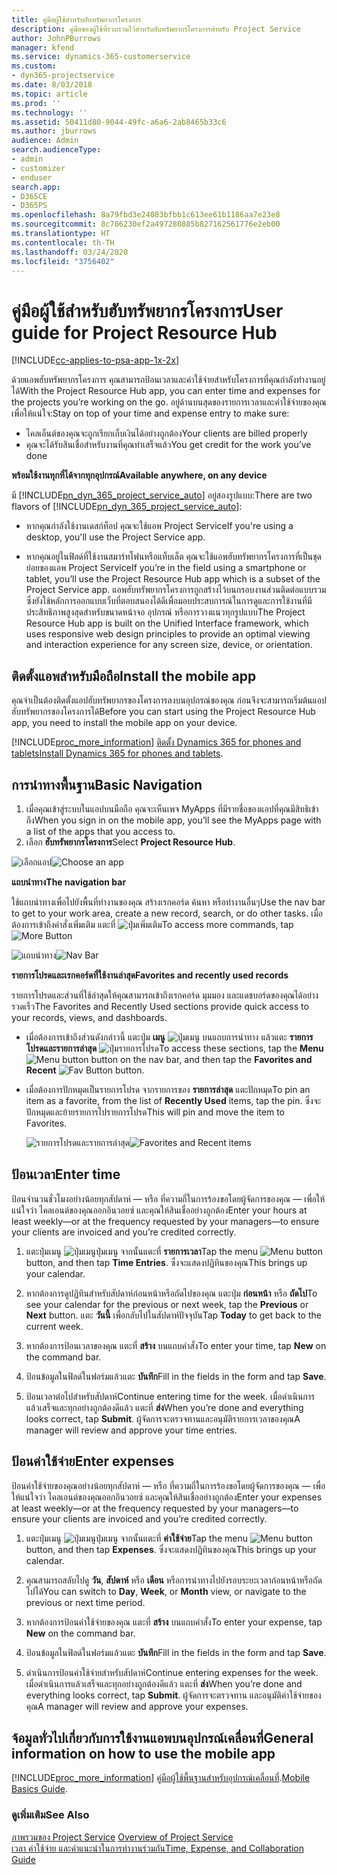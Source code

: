 ```yaml
---
title: คู่มือผู้ใช้สำหรับฮับทรัพยากรโครงการ
description: คู่มือของผู้ใช้ที่รวบรวมไว้สำหรับฮับทรัพยากรโครงการสำหรับ Project Service
author: JohnPBurrows
manager: kfend
ms.service: dynamics-365-customerservice
ms.custom:
- dyn365-projectservice
ms.date: 8/03/2018
ms.topic: article
ms.prod: ''
ms.technology: ''
ms.assetid: 50411d80-9044-49fc-a6a6-2ab8465b33c6
ms.author: jburrows
audience: Admin
search.audienceType:
- admin
- customizer
- enduser
search.app:
- D365CE
- D365PS
ms.openlocfilehash: 8a79fbd3e24083bfbb1c613ee61b1186aa7e23e8
ms.sourcegitcommit: 8c786230ef2a497280885b827162561776e2eb00
ms.translationtype: HT
ms.contentlocale: th-TH
ms.lasthandoff: 03/24/2020
ms.locfileid: "3756402"
---
```

# <a name="user-guide-for-project-resource-hub"></a><span data-ttu-id="e9ae6-103">คู่มือผู้ใช้สำหรับฮับทรัพยากรโครงการ</span><span class="sxs-lookup"><span data-stu-id="e9ae6-103">User guide for Project Resource Hub</span></span>

[!INCLUDE[cc-applies-to-psa-app-1x-2x](../includes/cc-applies-to-psa-app-1x-2x.md)]

<span data-ttu-id="e9ae6-104">ด้วยแอพฮับทรัพยากรโครงการ คุณสามารถป้อนเวลาและค่าใช้จ่ายสำหรับโครงการที่คุณกำลังทำงานอยู่ได้</span><span class="sxs-lookup"><span data-stu-id="e9ae6-104">With the Project Resource Hub app, you can enter time and expenses for the projects you’re working on the go.</span></span> <span data-ttu-id="e9ae6-105">อยู่ด้านบนสุดของรายการเวลาและค่าใช้จ่ายของคุณเพื่อให้แน่ใจ:</span><span class="sxs-lookup"><span data-stu-id="e9ae6-105">Stay on top of your time and expense entry to make sure:</span></span>

- <span data-ttu-id="e9ae6-106">ไคลเอ็นต์ของคุณจะถูกเรียกเก็บเงินได้อย่างถูกต้อง</span><span class="sxs-lookup"><span data-stu-id="e9ae6-106">Your clients are billed properly</span></span>
- <span data-ttu-id="e9ae6-107">คุณจะได้รับสินเชื่อสำหรับงานที่คุณทำเสร็จแล้ว</span><span class="sxs-lookup"><span data-stu-id="e9ae6-107">You get credit for the work you’ve done</span></span>

<span data-ttu-id="e9ae6-108">**พร้อมใช้งานทุกที่ได้จากทุกอุปกรณ์**</span><span class="sxs-lookup"><span data-stu-id="e9ae6-108">**Available anywhere, on any device**</span></span>

<span data-ttu-id="e9ae6-109">มี [!INCLUDE[pn_dyn_365_project_service_auto](../includes/pn-dyn-365-project-service-auto.md)] อยู่สองรูปแบบ:</span><span class="sxs-lookup"><span data-stu-id="e9ae6-109">There are two flavors of [!INCLUDE[pn_dyn_365_project_service_auto](../includes/pn-dyn-365-project-service-auto.md)]:</span></span> 

- <span data-ttu-id="e9ae6-110">หากคุณกำลังใช้งานเดสก์ท็อป คุณจะใช้แอพ Project Service</span><span class="sxs-lookup"><span data-stu-id="e9ae6-110">If you're using a desktop, you'll use the Project Service app.</span></span> 

- <span data-ttu-id="e9ae6-111">หากคุณอยู่ในฟิลด์ที่ใช้งานสมาร์ทโฟนหรือแท็บเล็ต คุณจะใช้แอพฮับทรัพยากรโครงการที่เป็นชุดย่อยของแอพ Project Service</span><span class="sxs-lookup"><span data-stu-id="e9ae6-111">If you’re in the field using a smartphone or tablet, you’ll use the Project Resource Hub app which is a subset of the Project Service  app.</span></span> <span data-ttu-id="e9ae6-112">แอพฮับทรัพยากรโครงการถูกสร้างไว้บนกรอบงานส่วนติดต่อแบบรวม ซึ่งยังใช้หลักการออกแบบเว็บที่ตอบสนองได้ดีเพื่อมอบประสบการณ์ในการดูและการใช้งานที่มีประสิทธิภาพสูงสุดสำหรับขนาดหน้าจอ อุปกรณ์ หรือการวางแนวทุกรูปแบบ</span><span class="sxs-lookup"><span data-stu-id="e9ae6-112">The Project Resource Hub app is built on the Unified Interface framework, which uses responsive web design principles to provide an optimal viewing and interaction experience for any screen size, device, or orientation.</span></span> 


## <a name="install-the-mobile-app"></a><span data-ttu-id="e9ae6-113">ติดตั้งแอพสำหรับมือถือ</span><span class="sxs-lookup"><span data-stu-id="e9ae6-113">Install the mobile app</span></span>
<span data-ttu-id="e9ae6-114">คุณจำเป็นต้องติดตั้งแอปฮับทรัพยากรของโครงการลงบนอุปกรณ์ของคุณ ก่อนจึงจะสามารถเริ่มต้นแอปฮับทรัพยากรของโครงการได้</span><span class="sxs-lookup"><span data-stu-id="e9ae6-114">Before you can start using the Project Resource Hub app, you need to install the mobile app on your device.</span></span> 

[!INCLUDE[proc_more_information](../includes/proc-more-information.md)] <span data-ttu-id="e9ae6-115">[ติดตั้ง Dynamics 365 for phones and tablets](../mobile-app/install-dynamics-365-for-phones-and-tablets.md)</span><span class="sxs-lookup"><span data-stu-id="e9ae6-115">[Install Dynamics 365 for phones and tablets](../mobile-app/install-dynamics-365-for-phones-and-tablets.md).</span></span>

## <a name="basic-navigation"></a><span data-ttu-id="e9ae6-116">การนำทางพื้นฐาน</span><span class="sxs-lookup"><span data-stu-id="e9ae6-116">Basic Navigation</span></span>
1.  <span data-ttu-id="e9ae6-117">เมื่อคุณเข้าสู่ระบบในแอปบนมือถือ คุณจะเห็นเพจ MyApps ที่มีรายชื่อของแอปที่คุณมีสิทธิเข้าถึง</span><span class="sxs-lookup"><span data-stu-id="e9ae6-117">When you sign in on the mobile app, you’ll see the MyApps page with a list of the apps that you access to.</span></span> 
2.  <span data-ttu-id="e9ae6-118">เลือก **ฮับทรัพยากรโครงการ**</span><span class="sxs-lookup"><span data-stu-id="e9ae6-118">Select **Project Resource Hub**.</span></span>

<span data-ttu-id="e9ae6-119">![เลือกแอป](media/chooseApp_1.png "เลือกแอป")</span><span class="sxs-lookup"><span data-stu-id="e9ae6-119">![Choose an app](media/chooseApp_1.png "Choose an app")</span></span>

<span data-ttu-id="e9ae6-120">**แถบนำทาง**</span><span class="sxs-lookup"><span data-stu-id="e9ae6-120">**The navigation bar**</span></span>

<span data-ttu-id="e9ae6-121">ใช้แถบนำทางเพื่อไปยังพื้นที่ทำงานของคุณ สร้างเรกคอร์ด ค้นหา หรือทำงานอื่นๆ</span><span class="sxs-lookup"><span data-stu-id="e9ae6-121">Use the nav bar to get to your work area, create a new record, search, or do other tasks.</span></span> <span data-ttu-id="e9ae6-122">เมื่อต้องการเข้าถึงคำสั่งเพิ่มเติม แตะที่ ![ปุ่มเพิ่มเติม](media/MoreButton.png "ปุ่มเพิ่มเติม")</span><span class="sxs-lookup"><span data-stu-id="e9ae6-122">To access more commands, tap ![More Button](media/MoreButton.png "More Button")</span></span>

<span data-ttu-id="e9ae6-123">![แถบนำทาง](media/NavBar_2.png "แถบนำทาง")</span><span class="sxs-lookup"><span data-stu-id="e9ae6-123">![Nav Bar](media/NavBar_2.png "Nav Bar")</span></span>

<span data-ttu-id="e9ae6-124">**รายการโปรดและเรกคอร์ดที่ใช้งานล่าสุด**</span><span class="sxs-lookup"><span data-stu-id="e9ae6-124">**Favorites and recently used records**</span></span>

<span data-ttu-id="e9ae6-125">รายการโปรดและส่วนที่ใช้ล่าสุดให้คุณสามารถเข้าถึงเรกคอร์ด มุมมอง และแดชบอร์ดของคุณได้อย่างรวดเร็ว</span><span class="sxs-lookup"><span data-stu-id="e9ae6-125">The Favorites and Recently Used sections provide quick access to your records, views, and dashboards.</span></span> 

- <span data-ttu-id="e9ae6-126">เมื่อต้องการเข้าถึงส่วนดังกล่าวนี้ แตะปุ่ม **เมนู** ![ปุ่มเมนู](media/MenuButton.png "ปุ่มเมนู") บนแถบการนำทาง แล้วแตะ **รายการโปรดและรายการล่าสุด** ![ปุ่มรายการโปรด](media/FavButton.png "ปุ่มรายการโปรด")</span><span class="sxs-lookup"><span data-stu-id="e9ae6-126">To access these sections, tap the **Menu** ![Menu button](media/MenuButton.png "Menu button") button on the nav bar, and then tap the **Favorites and Recent** ![Fav Button](media/FavButton.png "Fav Button") button.</span></span>

- <span data-ttu-id="e9ae6-127">เมื่อต้องการปักหมุดเป็นรายการโปรด จากรายการของ **รายการล่าสุด** แตะปักหมุด</span><span class="sxs-lookup"><span data-stu-id="e9ae6-127">To pin an item as a favorite, from the list of **Recently Used** items, tap the pin.</span></span> <span data-ttu-id="e9ae6-128">ซึ่งจะปักหมุดและย้ายรายการไปรายการโปรด</span><span class="sxs-lookup"><span data-stu-id="e9ae6-128">This will pin and move the item to Favorites.</span></span>

  <span data-ttu-id="e9ae6-129">![รายการโปรดและรายการล่าสุด](media/Favs_3.png "รายการโปรดและรายการล่าสุด")</span><span class="sxs-lookup"><span data-stu-id="e9ae6-129">![Favorites and Recent items](media/Favs_3.png "Favorites and Recent items")</span></span>
 
## <a name="enter-time"></a><span data-ttu-id="e9ae6-130">ป้อนเวลา</span><span class="sxs-lookup"><span data-stu-id="e9ae6-130">Enter time</span></span>
<span data-ttu-id="e9ae6-131">ป้อนจำนวนชั่วโมงอย่างน้อยทุกสัปดาห์ — หรือ ที่ความถี่ในการร้องขอโดยผู้จัดการของคุณ — เพื่อให้แน่ใจว่า ไคลเอนต์ของคุณออกอินวอยซ์ และคุณให้สินเชื่ออย่างถูกต้อง</span><span class="sxs-lookup"><span data-stu-id="e9ae6-131">Enter your hours at least weekly—or at the frequency requested by your managers—to ensure your clients are invoiced and you’re credited correctly.</span></span>

1. <span data-ttu-id="e9ae6-132">แตะปุ่มเมนู ![ปุ่มเมนูปุ่มเมนู](media/MenuButton.png "ปุ่มเมนู") จากนั้นแตะที่ **รายการเวลา**</span><span class="sxs-lookup"><span data-stu-id="e9ae6-132">Tap the menu ![Menu button](media/MenuButton.png "Menu button") button, and then tap **Time Entries**.</span></span> <span data-ttu-id="e9ae6-133">ซึ่งจะแสดงปฏิทินของคุณ</span><span class="sxs-lookup"><span data-stu-id="e9ae6-133">This brings up your calendar.</span></span>

2. <span data-ttu-id="e9ae6-134">หากต้องการดูปฏิทินสำหรับสัปดาห์ก่อนหน้าหรือถัดไปของคุณ แตะปุ่ม **ก่อนหน้า** หรือ **ถัดไป**</span><span class="sxs-lookup"><span data-stu-id="e9ae6-134">To see your calendar for the previous or next week, tap the **Previous** or **Next** button.</span></span> <span data-ttu-id="e9ae6-135">แตะ **วันนี้** เพื่อกลับไปในสัปดาห์ปัจจุบัน</span><span class="sxs-lookup"><span data-stu-id="e9ae6-135">Tap **Today** to get back to the current week.</span></span>

3. <span data-ttu-id="e9ae6-136">หากต้องการป้อนเวลาของคุณ แตะที่ **สร้าง** บนแถบคำสั่ง</span><span class="sxs-lookup"><span data-stu-id="e9ae6-136">To enter your time, tap **New** on the command bar.</span></span> 

4. <span data-ttu-id="e9ae6-137">ป้อนข้อมูลในฟิลด์ในฟอร์มแล้วแตะ **บันทึก**</span><span class="sxs-lookup"><span data-stu-id="e9ae6-137">Fill in the fields in the form and tap **Save**.</span></span>

5. <span data-ttu-id="e9ae6-138">ป้อนเวลาต่อไปสำหรับสัปดาห์</span><span class="sxs-lookup"><span data-stu-id="e9ae6-138">Continue entering time for the week.</span></span> <span data-ttu-id="e9ae6-139">เมื่อดำเนินการแล้วเสร็จและทุกอย่างถูกต้องดีแล้ว แตะที่ **ส่ง**</span><span class="sxs-lookup"><span data-stu-id="e9ae6-139">When you’re done and everything looks correct, tap **Submit**.</span></span> <span data-ttu-id="e9ae6-140">ผู้จัดการจะตรวจทานและอนุมัติรายการเวลาของคุณ</span><span class="sxs-lookup"><span data-stu-id="e9ae6-140">A manager will review and approve your time entries.</span></span>

## <a name="enter-expenses"></a><span data-ttu-id="e9ae6-141">ป้อนค่าใช้จ่าย</span><span class="sxs-lookup"><span data-stu-id="e9ae6-141">Enter expenses</span></span> 
<span data-ttu-id="e9ae6-142">ป้อนค่าใช้จ่ายของคุณอย่างน้อยทุกสัปดาห์ — หรือ ที่ความถี่ในการร้องขอโดยผู้จัดการของคุณ — เพื่อให้แน่ใจว่า ไคลเอนต์ของคุณออกอินวอยซ์ และคุณให้สินเชื่ออย่างถูกต้อง</span><span class="sxs-lookup"><span data-stu-id="e9ae6-142">Enter your expenses at least weekly—or at the frequency requested by your managers—to ensure your clients are invoiced and you’re credited correctly.</span></span>

1. <span data-ttu-id="e9ae6-143">แตะปุ่มเมนู ![ปุ่มเมนูปุ่มเมนู](media/MenuButton.png "ปุ่มเมนู") จากนั้นแตะที่ **ค่าใช้จ่าย**</span><span class="sxs-lookup"><span data-stu-id="e9ae6-143">Tap the menu ![Menu button](media/MenuButton.png "Menu button") button, and then tap **Expenses**.</span></span> <span data-ttu-id="e9ae6-144">ซึ่งจะแสดงปฏิทินของคุณ</span><span class="sxs-lookup"><span data-stu-id="e9ae6-144">This brings up your calendar.</span></span>

2. <span data-ttu-id="e9ae6-145">คุณสามารถสลับไปดู **วัน**, **สัปดาห์** หรือ **เดือน** หรือการนำทางไปยังรอบระยะเวลาก่อนหน้าหรือถัดไปได้</span><span class="sxs-lookup"><span data-stu-id="e9ae6-145">You can switch to **Day**, **Week**, or **Month** view, or navigate to the previous or next time period.</span></span> 

3. <span data-ttu-id="e9ae6-146">หากต้องการป้อนค่าใช้จ่ายของคุณ แตะที่ **สร้าง** บนแถบคำสั่ง</span><span class="sxs-lookup"><span data-stu-id="e9ae6-146">To enter your expense, tap **New** on the command bar.</span></span> 

4. <span data-ttu-id="e9ae6-147">ป้อนข้อมูลในฟิลด์ในฟอร์มแล้วแตะ **บันทึก**</span><span class="sxs-lookup"><span data-stu-id="e9ae6-147">Fill in the fields in the form and tap **Save**.</span></span>

5. <span data-ttu-id="e9ae6-148">ดำเนินการป้อนค่าใช้จ่ายสำหรับสัปดาห์</span><span class="sxs-lookup"><span data-stu-id="e9ae6-148">Continue entering expenses for the week.</span></span> <span data-ttu-id="e9ae6-149">เมื่อดำเนินการแล้วเสร็จและทุกอย่างถูกต้องดีแล้ว แตะที่ **ส่ง**</span><span class="sxs-lookup"><span data-stu-id="e9ae6-149">When you’re done and everything looks correct, tap **Submit**.</span></span> <span data-ttu-id="e9ae6-150">ผู้จัดการจะตรวจทาน และอนุมัติค่าใช้จ่ายของคุณ</span><span class="sxs-lookup"><span data-stu-id="e9ae6-150">A manager will review and approve your expenses.</span></span>

## <a name="general-information-on-how-to-use-the-mobile-app"></a><span data-ttu-id="e9ae6-151">จ้อมูลทั่วไปเกี่ยวกับการใช้งานแอพบนอุปกรณ์เคลื่อนที่</span><span class="sxs-lookup"><span data-stu-id="e9ae6-151">General information on how to use the mobile app</span></span> 
[!INCLUDE[proc_more_information](../includes/proc-more-information.md)] <span data-ttu-id="e9ae6-152">[คู่มือผู้ใช้พื้นฐานสำหรับอุปกรณ์เคลื่อนที่](../mobile-app/dynamics-365-phones-tablets-users-guide.md).</span><span class="sxs-lookup"><span data-stu-id="e9ae6-152">[Mobile Basics Guide](../mobile-app/dynamics-365-phones-tablets-users-guide.md).</span></span>

### <a name="see-also"></a><span data-ttu-id="e9ae6-153">ดูเพิ่มเติม</span><span class="sxs-lookup"><span data-stu-id="e9ae6-153">See Also</span></span>  
 <span data-ttu-id="e9ae6-154">[ภาพรวมของ Project Service](../project-service/overview.md) </span><span class="sxs-lookup"><span data-stu-id="e9ae6-154">[Overview of Project Service](../project-service/overview.md) </span></span>  
 [<span data-ttu-id="e9ae6-155">เวลา ค่าใช้จ่าย และคำแนะนำในการทำงานร่วมกัน</span><span class="sxs-lookup"><span data-stu-id="e9ae6-155">Time, Expense, and Collaboration Guide</span></span>](../project-service/time-expense-collaboration-guide.md)   
 
